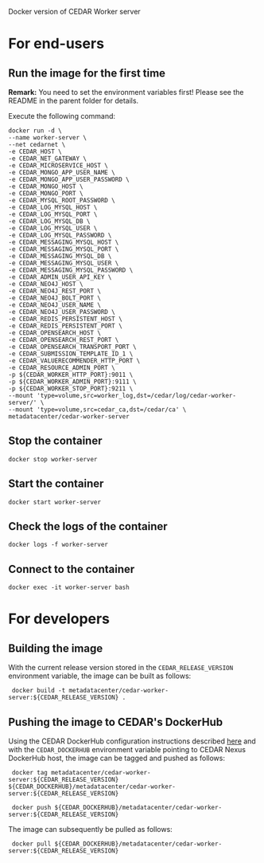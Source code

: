 Docker version of CEDAR Worker server

# For end-users

## Run the image for the first time

**Remark:** You need to set the environment variables first! Please see the README in the parent folder for details.

Execute the following command:

````
docker run -d \
--name worker-server \
--net cedarnet \
-e CEDAR_HOST \
-e CEDAR_NET_GATEWAY \
-e CEDAR_MICROSERVICE_HOST \
-e CEDAR_MONGO_APP_USER_NAME \
-e CEDAR_MONGO_APP_USER_PASSWORD \
-e CEDAR_MONGO_HOST \
-e CEDAR_MONGO_PORT \
-e CEDAR_MYSQL_ROOT_PASSWORD \
-e CEDAR_LOG_MYSQL_HOST \
-e CEDAR_LOG_MYSQL_PORT \
-e CEDAR_LOG_MYSQL_DB \
-e CEDAR_LOG_MYSQL_USER \
-e CEDAR_LOG_MYSQL_PASSWORD \
-e CEDAR_MESSAGING_MYSQL_HOST \
-e CEDAR_MESSAGING_MYSQL_PORT \
-e CEDAR_MESSAGING_MYSQL_DB \
-e CEDAR_MESSAGING_MYSQL_USER \
-e CEDAR_MESSAGING_MYSQL_PASSWORD \
-e CEDAR_ADMIN_USER_API_KEY \
-e CEDAR_NEO4J_HOST \
-e CEDAR_NEO4J_REST_PORT \
-e CEDAR_NEO4J_BOLT_PORT \
-e CEDAR_NEO4J_USER_NAME \
-e CEDAR_NEO4J_USER_PASSWORD \
-e CEDAR_REDIS_PERSISTENT_HOST \
-e CEDAR_REDIS_PERSISTENT_PORT \
-e CEDAR_OPENSEARCH_HOST \
-e CEDAR_OPENSEARCH_REST_PORT \
-e CEDAR_OPENSEARCH_TRANSPORT_PORT \
-e CEDAR_SUBMISSION_TEMPLATE_ID_1 \
-e CEDAR_VALUERECOMMENDER_HTTP_PORT \
-e CEDAR_RESOURCE_ADMIN_PORT \
-p ${CEDAR_WORKER_HTTP_PORT}:9011 \
-p ${CEDAR_WORKER_ADMIN_PORT}:9111 \
-p ${CEDAR_WORKER_STOP_PORT}:9211 \
--mount 'type=volume,src=worker_log,dst=/cedar/log/cedar-worker-server/' \
--mount 'type=volume,src=cedar_ca,dst=/cedar/ca' \
metadatacenter/cedar-worker-server
````

## Stop the container

    docker stop worker-server

## Start the container

    docker start worker-server

## Check the logs of the container

    docker logs -f worker-server

## Connect to the container

    docker exec -it worker-server bash

# For developers

## Building the image

With the current release version stored in the `CEDAR_RELEASE_VERSION` environment variable, the image can be built as follows:

     docker build -t metadatacenter/cedar-worker-server:${CEDAR_RELEASE_VERSION} .

## Pushing the image to CEDAR's DockerHub

Using the CEDAR DockerHub configuration instructions described [here](https://github.com/metadatacenter/cedar-conf/wiki/Configuring-Docker-to-use-the-CEDAR-Nexus-DockerHub) and with the `CEDAR_DOCKERHUB` environment variable pointing to CEDAR Nexus DockerHub host, the image can be tagged and pushed as follows:

     docker tag metadatacenter/cedar-worker-server:${CEDAR_RELEASE_VERSION} ${CEDAR_DOCKERHUB}/metadatacenter/cedar-worker-server:${CEDAR_RELEASE_VERSION}

     docker push ${CEDAR_DOCKERHUB}/metadatacenter/cedar-worker-server:${CEDAR_RELEASE_VERSION}

The image can subsequently be pulled as follows:

     docker pull ${CEDAR_DOCKERHUB}/metadatacenter/cedar-worker-server:${CEDAR_RELEASE_VERSION}
